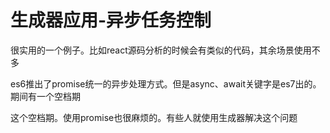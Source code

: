 # 生成器应用-异步任务控制

很实用的一个例子。比如react源码分析的时候会有类似的代码，其余场景使用不多

es6推出了promise统一的异步处理方式。但是async、await关键字是es7出的。期间有一个空档期

这个空档期。使用promise也很麻烦的。有些人就使用生成器解决这个问题
